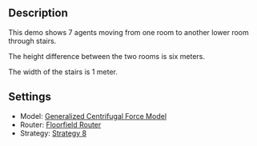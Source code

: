 ## Description
This demo shows 7 agents moving from one room to another lower room through stairs.

The height difference between the two rooms is six meters.

The width of the stairs is 1 meter.

## Settings
- Model: [Generalized Centrifugal Force Model](http://www.jupedsim.org/jpscore_operativ.html#generalized-centrifugal-force-model)
- Router: [Floorfield Router](http://www.jupedsim.org/jpscore_routing.html#floorfield-router)
- Strategy: [Strategy 8](http://www.jupedsim.org/jpscore_direction.html#strategy-8)